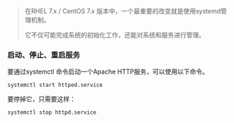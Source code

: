 > 在RHEL 7.x / CentOS 7.x 版本中，一个最重要的改变就是使用systemd管理机制。
>
> 它不仅可能完成系统的初始化工作，还能对系统和服务进行管理。



### 启动、停止、重启服务

要通过systemctl 命令启动一个Apache HTTP服务，可以使用以下命令。

```
systemctl start httped.service
```

要停掉它，只需要这样：

```
systemctl stop httpd.service
```



